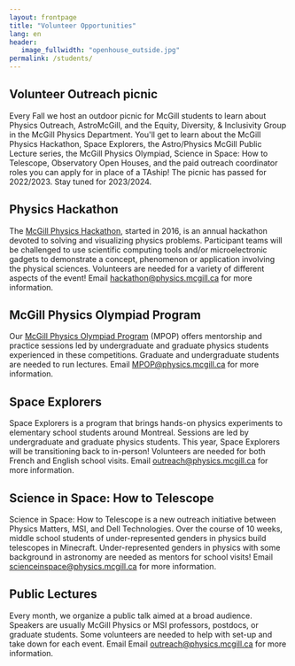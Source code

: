 ```yaml
---
layout: frontpage
title: "Volunteer Opportunities"
lang: en
header:
   image_fullwidth: "openhouse_outside.jpg"
permalink: /students/
---
```

## Volunteer Outreach picnic
Every Fall we host an outdoor picnic for McGill students to learn about Physics Outreach, AstroMcGill, and the Equity, Diversity, & Inclusivity Group in the McGill Physics Department. You'll get to learn about the McGill Physics Hackathon, Space Explorers, the Astro/Physics McGill Public Lecture series, the McGill Physics Olympiad, Science in Space: How to Telescope, Observatory Open Houses, and the paid outreach coordinator roles you can apply for in place of a TAship! The picnic has passed for 2022/2023. Stay tuned for 2023/2024.

## Physics Hackathon
The [McGill Physics Hackathon](http://www.physics.mcgill.ca/hackathon/), started in 2016, is an annual hackathon devoted to solving and visualizing physics problems. Participant teams will be challenged to use scientific computing tools and/or microelectronic gadgets to demonstrate a concept, phenomenon or application involving the physical sciences. Volunteers are needed for a variety of different aspects of the event! Email hackathon@physics.mcgill.ca for more information. 

## McGill Physics Olympiad Program
Our [McGill Physics Olympiad Program](/mpop) (MPOP) offers mentorship and practice sessions led by undergraduate and graduate physics students experienced in these competitions. Graduate and undergraduate students are needed to run lectures. Email MPOP@physics.mcgill.ca for more information.

## Space Explorers
Space Explorers is a program that brings hands-on physics experiments to elementary school students around Montreal. Sessions are led by undergraduate and graduate physics students. This year, Space Explorers will be transitioning back to in-person! Volunteers are needed for both French and English school visits. Email outreach@physics.mcgill.ca for more information. 

## Science in Space: How to Telescope
Science in Space: How to Telescope is a new outreach initiative between Physics Matters, MSI, and Dell Technologies. Over the course of 10 weeks, middle school students of under-represented genders in physics build telescopes in Minecraft. Under-represented genders in physics with some background in astronomy are needed as mentors for school visits! Email scienceinspace@physics.mcgill.ca for more information.

## Public Lectures 
Every month, we organize a public talk aimed at a broad audience. Speakers are usually McGill Physics or MSI professors, postdocs, or graduate students. Some volunteers are needed to help with set-up and take down for each event. Email Email outreach@physics.mcgill.ca for more information. 
